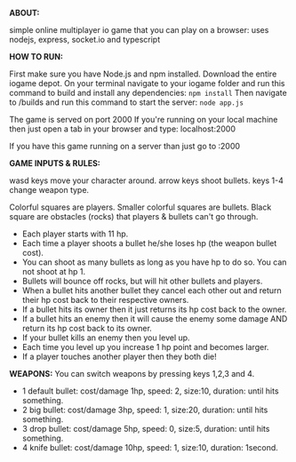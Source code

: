 **ABOUT:**

simple online multiplayer io game that you can play on a browser:
uses nodejs, express, socket.io and typescript

**HOW TO RUN:**

First make sure you have Node.js and npm installed.
Download the entire iogame depot.
On your terminal navigate to your iogame folder and run this command to build and install any dependencies:
`npm install`
Then navigate to /builds and run this command to start the server:
`node app.js`

The game is served on port 2000
If you're running on your local machine then just open a tab in your browser and type:
localhost:2000

If you have this game running on a server than just go to <ip address>:2000 

**GAME INPUTS & RULES:**

wasd keys move your character around.
arrow keys shoot bullets.
keys 1-4 change weapon type.

Colorful squares are players.
Smaller colorful squares are bullets.
Black square are obstacles (rocks) that players & bullets can't go through.

- Each player starts with 11 hp.
- Each time a player shoots a bullet he/she loses hp (the weapon bullet cost).
- You can shoot as many bullets as long as you have hp to do so. You can not shoot at hp 1.
- Bullets will bounce off rocks, but will hit other bullets and players.
- When a bullet hits another bullet they cancel each other out and return their hp cost back to their respective owners.
- If a bullet hits its owner then it just returns its hp cost back to the owner.
- If a bullet hits an enemy then it will cause the enemy some damage AND return its hp cost back to its owner.
- If your bullet kills an enemy then you level up.
- Each time you level up you increase 1 hp point and becomes larger.
- If a player touches another player then they both die!

**WEAPONS:**
You can switch weapons by pressing keys 1,2,3 and 4.

- 1 default bullet: cost/damage 1hp, speed: 2, size:10, duration: until hits something.
- 2 big bullet: cost/damage 3hp, speed: 1, size:20, duration: until hits something.
- 3 drop bullet: cost/damage 5hp, speed: 0, size:5, duration: until hits something.
- 4 knife bullet: cost/damage 10hp, speed: 1, size:10, duration: 1second.
